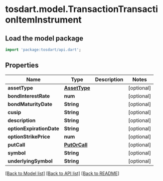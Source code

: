 # tosdart.model.TransactionTransactionItemInstrument

## Load the model package
```dart
import 'package:tosdart/api.dart';
```

## Properties
Name | Type | Description | Notes
------------ | ------------- | ------------- | -------------
**assetType** | [**AssetType**](AssetType.md) |  | [optional] 
**bondInterestRate** | **num** |  | [optional] 
**bondMaturityDate** | **String** |  | [optional] 
**cusip** | **String** |  | [optional] 
**description** | **String** |  | [optional] 
**optionExpirationDate** | **String** |  | [optional] 
**optionStrikePrice** | **num** |  | [optional] 
**putCall** | [**PutOrCall**](PutOrCall.md) |  | [optional] 
**symbol** | **String** |  | [optional] 
**underlyingSymbol** | **String** |  | [optional] 

[[Back to Model list]](../README.md#documentation-for-models) [[Back to API list]](../README.md#documentation-for-api-endpoints) [[Back to README]](../README.md)


